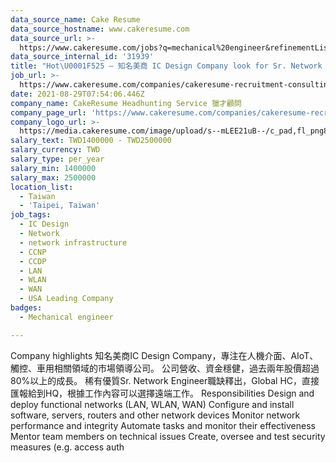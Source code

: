 ```yaml
---
data_source_name: Cake Resume
data_source_hostname: www.cakeresume.com
data_source_url: >-
  https://www.cakeresume.com/jobs?q=mechanical%20engineer&refinementList%5Blang_name%5D%5B0%5D=English&refinementList%5Bsalary_type%5D=per_year&range%5Bsalary_range%5D%5Bmin%5D=1000000&page=3
data_source_internal_id: '31939'
title: "Hot\U0001F525 – 知名美商 IC Design Company look for Sr. Network Engineer- NC"
job_url: >-
  https://www.cakeresume.com/companies/cakeresume-recruitment-consulting/jobs/46eeef
date: 2021-08-29T07:54:06.446Z
company_name: CakeResume Headhunting Service 獵才顧問
company_page_url: 'https://www.cakeresume.com/companies/cakeresume-recruitment-consulting'
company_logo_url: >-
  https://media.cakeresume.com/image/upload/s--mLEE21uB--/c_pad,fl_png8,h_200,w_200/v1620881212/vdbipassrdfr8omwzeq6.png
salary_text: TWD1400000 - TWD2500000
salary_currency: TWD
salary_type: per_year
salary_min: 1400000
salary_max: 2500000
location_list:
  - Taiwan
  - 'Taipei, Taiwan'
job_tags:
  - IC Design
  - Network
  - network infrastructure
  - CCNP
  - CCDP
  - LAN
  - WLAN
  - WAN
  - USA Leading Company
badges:
  - Mechanical engineer

---
```


Company highlights 知名美商IC Design Company，專注在人機介面、AIoT、觸控、車用相關領域的市場領導公司。 公司營收、資金穩健，過去兩年股價超過80%以上的成長。 稀有優質Sr. Network Engineer職缺釋出，Global HC，直接匯報給到HQ，根據工作內容可以選擇遠端工作。 Responsibilities Design and deploy functional networks (LAN, WLAN, WAN) Configure and install software, servers, routers and other network devices Monitor network performance and integrity Automate tasks and monitor their effectiveness Mentor team members on technical issues Create, oversee and test security measures (e.g. access auth
